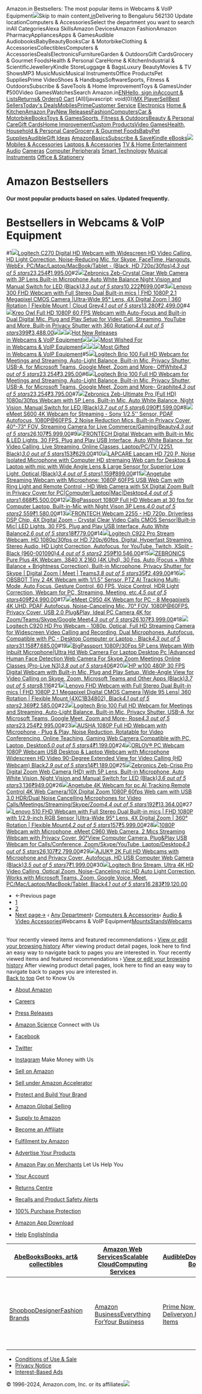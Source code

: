 Amazon.in Bestsellers: The most popular items in Webcams & VoIP Equipment![](https://m.media-amazon.com/images/G/31/gno/sprites/nav-sprite-global-1x-reorg-privacy._CB541718031_.png)Skip to main content[.in](/ref=nav_logo)Delivering to Bengaluru 562130  Update locationComputers & AccessoriesSelect the department you want to search inAll CategoriesAlexa SkillsAmazon DevicesAmazon FashionAmazon PharmacyAppliancesApps & GamesAudible AudiobooksBabyBeautyBooksCar & MotorbikeClothing & AccessoriesCollectiblesComputers & AccessoriesDealsElectronicsFurnitureGarden & OutdoorsGift CardsGrocery & Gourmet FoodsHealth & Personal CareHome & KitchenIndustrial & ScientificJewelleryKindle StoreLuggage & BagsLuxury BeautyMovies & TV ShowsMP3 MusicMusicMusical InstrumentsOffice ProductsPet SuppliesPrime VideoShoes & HandbagsSoftwareSports, Fitness & OutdoorsSubscribe & SaveTools & Home ImprovementToys & GamesUnder ₹500Video GamesWatchesSearch Amazon.in[EN](/customer-preferences/edit?ie=UTF8&preferencesReturnUrl=%2Fgp%2Fbestsellers%2Fcomputers%2F1375463031%2Fref%3Dzg_bs_nav_computers_3_1375459031&ref_=topnav_lang)[Hello, sign inAccount & Lists](https://www.amazon.in/ap/signin?openid.pape.max_auth_age=0&openid.return_to=https%3A%2F%2Fwww.amazon.in%2Fgp%2Fbestsellers%2Fcomputers%2F1375463031%2Fref%3Dnav_ya_signin&openid.identity=http%3A%2F%2Fspecs.openid.net%2Fauth%2F2.0%2Fidentifier_select&openid.assoc_handle=inflex&openid.mode=checkid_setup&openid.claimed_id=http%3A%2F%2Fspecs.openid.net%2Fauth%2F2.0%2Fidentifier_select&openid.ns=http%3A%2F%2Fspecs.openid.net%2Fauth%2F2.0)[Returns& Orders](/gp/css/order-history?ref_=nav_orders_first)[0 Cart](/gp/cart/view.html?ref_=nav_cart) [All](javascript: void(0))[MX Player](/minitv?ref_=nav_avod_desktop_topnav)[Sell](/b/32702023031?node=32702023031&ld=AZINSOANavDesktop_T3&ref_=nav_cs_sell_T3)[Best Sellers](/gp/bestsellers/?ref_=nav_cs_bestsellers)[Today's Deals](/deals?ref_=nav_cs_gb)[Mobiles](/mobile-phones/b/?ie=UTF8&node=1389401031&ref_=nav_cs_mobiles)[Prime](/prime?ref_=nav_cs_primelink_nonmember)[Customer Service](/gp/help/customer/display.html?nodeId=200507590&ref_=nav_cs_help) [Electronics](/electronics/b/?ie=UTF8&node=976419031&ref_=nav_cs_electronics) [Home & Kitchen](/Home-Kitchen/b/?ie=UTF8&node=976442031&ref_=nav_cs_home)[Amazon Pay](/gp/sva/dashboard?ref_=nav_cs_apay)[New Releases](/gp/new-releases/?ref_=nav_cs_newreleases)[Fashion](/gp/browse.html?node=6648217031&ref_=nav_cs_fashion)[Computers](/computers-and-accessories/b/?ie=UTF8&node=976392031&ref_=nav_cs_pc)[Car & Motorbike](/Car-Motorbike-Store/b/?ie=UTF8&node=4772060031&ref_=nav_cs_automotive)[Books](/Books/b/?ie=UTF8&node=976389031&ref_=nav_cs_books)[Toys & Games](/Toys-Games/b/?ie=UTF8&node=1350380031&ref_=nav_cs_toys)[Sports, Fitness & Outdoors](/Sports/b/?ie=UTF8&node=1984443031&ref_=nav_cs_sports)[Beauty & Personal Care](/beauty/b/?ie=UTF8&node=1355016031&ref_=nav_cs_beauty)[Gift Cards](/gift-card-store/b/?ie=UTF8&node=3704982031&ref_=nav_cs_gc)[Home Improvement](/Home-Improvement/b/?ie=UTF8&node=4286640031&ref_=nav_cs_hi)[Custom Products](/Amazon-Custom/b/?ie=UTF8&node=32615889031&ref_=nav_cs_custom)[Video Games](/video-games/b/?ie=UTF8&node=976460031&ref_=nav_cs_video_games)[Health, Household & Personal Care](/health-and-personal-care/b/?ie=UTF8&node=1350384031&ref_=nav_cs_hpc)[Grocery & Gourmet Foods](/Gourmet-Specialty-Foods/b/?ie=UTF8&node=2454178031&ref_=nav_cs_grocery)[Baby](/Baby/b/?ie=UTF8&node=1571274031&ref_=nav_cs_baby)[Pet Supplies](/Pet-Supplies/b/?ie=UTF8&node=2454181031&ref_=nav_cs_pets)[Audible](/Audible-Books-and-Originals/b/?ie=UTF8&node=17941593031&ref_=nav_cs_audible)[Gift Ideas](/gcx/-/gfhz/?ref_=nav_cs_giftfinder) [AmazonBasics](/b/?node=6637738031&ref_=nav_cs_amazonbasics)[Subscribe & Save](/auto-deliveries/landing?ref_=nav_cs_sns)[Kindle eBooks](/Kindle-eBooks/b/?ie=UTF8&node=1634753031&ref_=nav_cs_kindle_books)[![](https://m.media-amazon.com/images/G/31/img18/Electronics/Megamenu/Megamenu_Electronics_top._CB485947327_.png)](/electronics/b/?ie=UTF8&node=976419031&ref_=topnav_storetab_top_elec_mega) [Mobiles & Accessories](/b/?_encoding=UTF8&node=1389401031&ref_=sv_top_elec_mega_1)  [Laptops & Accessories](/b/?_encoding=UTF8&node=976392031&ref_=sv_top_elec_mega_2)  [TV & Home Entertainment](/b/?_encoding=UTF8&node=1389375031&ref_=sv_top_elec_mega_3)  [Audio](/b/?_encoding=UTF8&node=1389335031&ref_=sv_top_elec_mega_4)  [Cameras](/b/?_encoding=UTF8&node=1388977031&ref_=sv_top_elec_mega_5)  [Computer Peripherals](/b/?_encoding=UTF8&node=1375248031&ref_=sv_top_elec_mega_6)  [Smart Technology](/b/?_encoding=UTF8&node=13773797031&ref_=sv_top_elec_mega_7)  [Musical Instruments](/b/?_encoding=UTF8&node=3677697031&ref_=sv_top_elec_mega_8)  [Office & Stationery](/b/?_encoding=UTF8&node=2454172031&ref_=sv_top_elec_mega_9) 

Amazon Bestsellers
==================

#### Our most popular products based on sales. Updated frequently.

Bestsellers in Webcams & VoIP Equipment
=======================================

#1[![](https://images-eu.ssl-images-amazon.com/images/I/51BmSwjFu5L._AC_UL300_SR300,200_.jpg)](/Logitech-Widescreen-Correction-Noise-Reducing-FaceTime/dp/B008QS9J6Y/ref=zg_bs_g_1375463031_d_sccl_1/261-1003212-7314244?psc=1)[Logitech C270 Digital HD Webcam with Widescreen HD Video Calling, HD Light Correction, Noise-Reducing Mic, for Skype, FaceTime, Hangouts, WebEx, PC/Mac/Laptop/MacBook/Tablet - (Black, HD 720p/30fps)](/Logitech-Widescreen-Correction-Noise-Reducing-FaceTime/dp/B008QS9J6Y/ref=zg_bs_g_1375463031_d_sccl_1/261-1003212-7314244?psc=1)[*4.3 out of 5 stars*23,254](/product-reviews/B008QS9J6Y/ref=zg_bs_g_1375463031_d_sccl_1_cr/261-1003212-7314244)[₹1,995.00](/Logitech-Widescreen-Correction-Noise-Reducing-FaceTime/dp/B008QS9J6Y/ref=zg_bs_g_1375463031_d_sccl_1/261-1003212-7314244?psc=1)#2[![](https://images-eu.ssl-images-amazon.com/images/I/71qnZFqFM9L._AC_UL300_SR300,200_.jpg)](/Zebronics-Zeb-Crystal-Clear-Microphone-Balance/dp/B08CSMM7RT/ref=zg_bs_g_1375463031_d_sccl_2/261-1003212-7314244?psc=1)[Zebronics Zeb-Crystal Clear Web Camera with 3P Lens,Built-in Microphone,Auto White Balance,Night Vision and Manual Switch for LED (Black)](/Zebronics-Zeb-Crystal-Clear-Microphone-Balance/dp/B08CSMM7RT/ref=zg_bs_g_1375463031_d_sccl_2/261-1003212-7314244?psc=1)[*3.3 out of 5 stars*10,222](/product-reviews/B08CSMM7RT/ref=zg_bs_g_1375463031_d_sccl_2_cr/261-1003212-7314244)[₹699.00](/Zebronics-Zeb-Crystal-Clear-Microphone-Balance/dp/B08CSMM7RT/ref=zg_bs_g_1375463031_d_sccl_2/261-1003212-7314244?psc=1)#3[![](https://images-eu.ssl-images-amazon.com/images/I/51IpsJmhInL._AC_UL300_SR300,200_.jpg)](/LenovoTM-Megapixel-Ultra-Wide-Rotation-GXC1B34793/dp/B08KT89BWX/ref=zg_bs_g_1375463031_d_sccl_3/261-1003212-7314244?psc=1)[Lenovo 300 FHD Webcam with Full Stereo Dual Built-in mics | FHD 1080P 2.1 Megapixel CMOS Camera |Ultra-Wide 95° Lens, 4X Digital Zoom | 360 Rotation | Flexible Mount | Cloud Grey](/LenovoTM-Megapixel-Ultra-Wide-Rotation-GXC1B34793/dp/B08KT89BWX/ref=zg_bs_g_1375463031_d_sccl_3/261-1003212-7314244?psc=1)[*4.1 out of 5 stars*13,280](/product-reviews/B08KT89BWX/ref=zg_bs_g_1375463031_d_sccl_3_cr/261-1003212-7314244)[₹2,499.00](/LenovoTM-Megapixel-Ultra-Wide-Rotation-GXC1B34793/dp/B08KT89BWX/ref=zg_bs_g_1375463031_d_sccl_3/261-1003212-7314244?psc=1)#4[![](https://images-eu.ssl-images-amazon.com/images/I/71U+rz14e4L._AC_UL300_SR300,200_.jpg)](/Kreo-Auto-Focus-Digital-Streaming-Rotation/dp/B0CG372R11/ref=zg_bs_g_1375463031_d_sccl_4/261-1003212-7314244?psc=1)[Kreo Owl Full HD 1080P 60 FPS Webcam with Auto-Focus and Built-in Dual Digital Mic, Plug and Play Setup for Video Call, Streaming, YouTube and More, Built-in Privacy Shutter with 360 Rotation](/Kreo-Auto-Focus-Digital-Streaming-Rotation/dp/B0CG372R11/ref=zg_bs_g_1375463031_d_sccl_4/261-1003212-7314244?psc=1)[*4.4 out of 5 stars*399](/product-reviews/B0CG372R11/ref=zg_bs_g_1375463031_d_sccl_4_cr/261-1003212-7314244)[₹3,488.00](/Kreo-Auto-Focus-Digital-Streaming-Rotation/dp/B0CG372R11/ref=zg_bs_g_1375463031_d_sccl_4/261-1003212-7314244?psc=1)[![](https://m.media-amazon.com/images/I/4106sQPFKHL.jpg)![](https://m.media-amazon.com/images/I/41ZyArDfevL.jpg)![](https://m.media-amazon.com/images/I/41xgAeZkL5L.jpg)Hot New Releases  
in Webcams & VoIP Equipment](/gp/new-releases/computers/1375463031/ref=zg_bs_tab_t_computers_bsnr)[![](https://m.media-amazon.com/images/I/31SqiCIPDKL.jpg)![](https://m.media-amazon.com/images/I/41-M9EIrmOL.jpg)![](https://m.media-amazon.com/images/I/41lcxBlko-L.jpg)Most Wished For  
in Webcams & VoIP Equipment](/gp/most-wished-for/computers/1375463031/ref=zg_bs_tab_t_computers_mw)[![](https://m.media-amazon.com/images/I/31f1pUdttDL.jpg)![](https://m.media-amazon.com/images/I/41dtuYC-XDL.jpg)![](https://m.media-amazon.com/images/I/31lOjq+-6iL.jpg)Most Gifted  
in Webcams & VoIP Equipment](/gp/most-gifted/computers/1375463031/ref=zg_bs_tab_t_computers_mg)#5[![](https://images-eu.ssl-images-amazon.com/images/I/51zB4pCl8gL._AC_UL300_SR300,200_.jpg)](/Logitech-Meetings-Streaming-Auto-Light-Microsoft/dp/B0CHFMXHKS/ref=zg_bs_g_1375463031_d_sccl_5/261-1003212-7314244?psc=1)[Logitech Brio 100 Full HD Webcam for Meetings and Streaming, Auto-Light Balance, Built-in Mic, Privacy Shutter, USB-A, for Microsoft Teams, Google Meet, Zoom and More- OffWhite](/Logitech-Meetings-Streaming-Auto-Light-Microsoft/dp/B0CHFMXHKS/ref=zg_bs_g_1375463031_d_sccl_5/261-1003212-7314244?psc=1)[*4.3 out of 5 stars*23,254](/product-reviews/B0CHFMXHKS/ref=zg_bs_g_1375463031_d_sccl_5_cr/261-1003212-7314244)[₹3,295.00](/Logitech-Meetings-Streaming-Auto-Light-Microsoft/dp/B0CHFMXHKS/ref=zg_bs_g_1375463031_d_sccl_5/261-1003212-7314244?psc=1)#6[![](https://images-eu.ssl-images-amazon.com/images/I/61nTmIUB0LL._AC_UL300_SR300,200_.jpg)](/Logitech-Meetings-Streaming-Auto-Light-Microsoft/dp/B0CHFM2KTR/ref=zg_bs_g_1375463031_d_sccl_6/261-1003212-7314244?psc=1)[Logitech Brio 100 Full HD Webcam for Meetings and Streaming, Auto-Light Balance, Built-in Mic, Privacy Shutter, USB-A, for Microsoft Teams, Google Meet, Zoom and More- Graphite](/Logitech-Meetings-Streaming-Auto-Light-Microsoft/dp/B0CHFM2KTR/ref=zg_bs_g_1375463031_d_sccl_6/261-1003212-7314244?psc=1)[*4.3 out of 5 stars*23,254](/product-reviews/B0CHFM2KTR/ref=zg_bs_g_1375463031_d_sccl_6_cr/261-1003212-7314244)[₹3,795.00](/Logitech-Meetings-Streaming-Auto-Light-Microsoft/dp/B0CHFM2KTR/ref=zg_bs_g_1375463031_d_sccl_6/261-1003212-7314244?psc=1)#7[![](https://images-eu.ssl-images-amazon.com/images/I/81+dlx+p2-L._AC_UL300_SR300,200_.jpg)](/Zebronics-Zeb-Ultimate-Pro-Microphone-Balance/dp/B08CY15GS5/ref=zg_bs_g_1375463031_d_sccl_7/261-1003212-7314244?psc=1)[Zebronics Zeb-Ultimate Pro (Full HD) 1080p/30fps Webcam with 5P Lens, Built-in Mic, Auto White Balance, Night Vision, Manual Switch for LED (Black)](/Zebronics-Zeb-Ultimate-Pro-Microphone-Balance/dp/B08CY15GS5/ref=zg_bs_g_1375463031_d_sccl_7/261-1003212-7314244?psc=1)[*3.7 out of 5 stars*6,090](/product-reviews/B08CY15GS5/ref=zg_bs_g_1375463031_d_sccl_7_cr/261-1003212-7314244)[₹1,599.00](/Zebronics-Zeb-Ultimate-Pro-Microphone-Balance/dp/B08CY15GS5/ref=zg_bs_g_1375463031_d_sccl_7/261-1003212-7314244?psc=1)#8[![](https://images-eu.ssl-images-amazon.com/images/I/61cFB2OrkCL._AC_UL300_SR300,200_.jpg)](/eMeet-S600-Webcam-Streaming-Built/dp/B0CYQ5P6T7/ref=zg_bs_g_1375463031_d_sccl_8/261-1003212-7314244?psc=1)[eMeet S600 4K Webcam for Streaming - Sony 1/2.5'' Sensor, PDAF Autofocus, 1080P@60FPS, 2 Noise Reduction Mics, Built-in Privacy Cover, 40°-73° FOV, Streaming Camera for Live Commerce/Gaming/Beauty](/eMeet-S600-Webcam-Streaming-Built/dp/B0CYQ5P6T7/ref=zg_bs_g_1375463031_d_sccl_8/261-1003212-7314244?psc=1)[*4.3 out of 5 stars*26,107](/product-reviews/B0CYQ5P6T7/ref=zg_bs_g_1375463031_d_sccl_8_cr/261-1003212-7314244)[₹5,999.00](/eMeet-S600-Webcam-Streaming-Built/dp/B0CYQ5P6T7/ref=zg_bs_g_1375463031_d_sccl_8/261-1003212-7314244?psc=1)#9[![](https://images-eu.ssl-images-amazon.com/images/I/71Lcx3Y2HdL._AC_UL300_SR300,200_.jpg)](/FRONTECH-Digital-Interface-Streaming-2251/dp/B0C6LTXKRS/ref=zg_bs_g_1375463031_d_sccl_9/261-1003212-7314244?psc=1)[FRONTECH Digital Webcam with Built-in Mic & LED Lights, 30 FPS, Plug and Play USB Interface, Auto White Balance, for Video Calling, Live Streaming, Online Classes, Laptop/PC/TV (2251, Black)](/FRONTECH-Digital-Interface-Streaming-2251/dp/B0C6LTXKRS/ref=zg_bs_g_1375463031_d_sccl_9/261-1003212-7314244?psc=1)[*3.0 out of 5 stars*153](/product-reviews/B0C6LTXKRS/ref=zg_bs_g_1375463031_d_sccl_9_cr/261-1003212-7314244)[₹629.00](/FRONTECH-Digital-Interface-Streaming-2251/dp/B0C6LTXKRS/ref=zg_bs_g_1375463031_d_sccl_9/261-1003212-7314244?psc=1)#10[![](https://images-eu.ssl-images-amazon.com/images/I/51OGPL0XZTL._AC_UL300_SR300,200_.jpg)](/Lapcare-Isolated-Microphone-Computer-Streaming/dp/B08CRVVWYV/ref=zg_bs_g_1375463031_d_sccl_10/261-1003212-7314244?psc=1)[LAPCARE Lapcam HD 720 P, Noise Isolated Microphone with Computer HD stremaing Web cam for Desktop & Laptop with mic with Wide Angle Lens & Large Sensor for Superior Low Light, Optical (Black)](/Lapcare-Isolated-Microphone-Computer-Streaming/dp/B08CRVVWYV/ref=zg_bs_g_1375463031_d_sccl_10/261-1003212-7314244?psc=1)[*3.4 out of 5 stars*1,159](/product-reviews/B08CRVVWYV/ref=zg_bs_g_1375463031_d_sccl_10_cr/261-1003212-7314244)[₹899.00](/Lapcare-Isolated-Microphone-Computer-Streaming/dp/B08CRVVWYV/ref=zg_bs_g_1375463031_d_sccl_10/261-1003212-7314244?psc=1)#11[![](https://images-eu.ssl-images-amazon.com/images/I/61xsC6cznjL._AC_UL300_SR300,200_.jpg)](/Angetube-Streaming-Webcam-Microphone-Computer/dp/B09QKR8P6T/ref=zg_bs_g_1375463031_d_sccl_11/261-1003212-7314244?psc=1)[Angetube Streaming Webcam with Microphone: 1080P 60FPS USB Web Cam with Ring Light and Remote Control - HD Web Camera with 5X Digital Zoom Built in Privacy Cover,for PC|Computer|Laptop|Mac|Desktop](/Angetube-Streaming-Webcam-Microphone-Computer/dp/B09QKR8P6T/ref=zg_bs_g_1375463031_d_sccl_11/261-1003212-7314244?psc=1)[*4.4 out of 5 stars*1,668](/product-reviews/B09QKR8P6T/ref=zg_bs_g_1375463031_d_sccl_11_cr/261-1003212-7314244)[₹5,500.00](/Angetube-Streaming-Webcam-Microphone-Computer/dp/B09QKR8P6T/ref=zg_bs_g_1375463031_d_sccl_11/261-1003212-7314244?psc=1)#12[![](https://images-eu.ssl-images-amazon.com/images/I/612aK9LfsSL._AC_UL300_SR300,200_.jpg)](/BigPassport-Webcam-Computer-Laptop-Built/dp/B08KDBX8KV/ref=zg_bs_g_1375463031_d_sccl_12/261-1003212-7314244?psc=1)[BigPassport 1080P Full HD Webcam at 30 fps for Computer Laptop, Built-in-Mic with Night Vison 3P Lens.](/BigPassport-Webcam-Computer-Laptop-Built/dp/B08KDBX8KV/ref=zg_bs_g_1375463031_d_sccl_12/261-1003212-7314244?psc=1)[*4.0 out of 5 stars*2,559](/product-reviews/B08KDBX8KV/ref=zg_bs_g_1375463031_d_sccl_12_cr/261-1003212-7314244)[₹1,580.00](/BigPassport-Webcam-Computer-Laptop-Built/dp/B08KDBX8KV/ref=zg_bs_g_1375463031_d_sccl_12/261-1003212-7314244?psc=1)#13[![](https://images-eu.ssl-images-amazon.com/images/I/71Gtq-HuQVL._AC_UL300_SR300,200_.jpg)](/FRONTECH-Webcam-2255-Driverless-Built/dp/B0CQFXR5ZK/ref=zg_bs_g_1375463031_d_sccl_13/261-1003212-7314244?psc=1)[FRONTECH Webcam 2255 - HD 720p, Driverless DSP Chip, 4X Digital Zoom - Crystal Clear Video Calls CMOS Sensor|Built-in Mic| LED Lights, 30 FPS, Plug and Play USB Interface, Auto White Balance](/FRONTECH-Webcam-2255-Driverless-Built/dp/B0CQFXR5ZK/ref=zg_bs_g_1375463031_d_sccl_13/261-1003212-7314244?psc=1)[*2.6 out of 5 stars*18](/product-reviews/B0CQFXR5ZK/ref=zg_bs_g_1375463031_d_sccl_13_cr/261-1003212-7314244)[₹779.00](/FRONTECH-Webcam-2255-Driverless-Built/dp/B0CQFXR5ZK/ref=zg_bs_g_1375463031_d_sccl_13/261-1003212-7314244?psc=1)#14[![](https://images-eu.ssl-images-amazon.com/images/I/711G3cc7TjL._AC_UL300_SR300,200_.jpg)](/Logitech-Stream-Webcam-Streaming-Recording/dp/B01M35CNS8/ref=zg_bs_g_1375463031_d_sccl_14/261-1003212-7314244?psc=1)[Logitech C922 Pro Stream Webcam, HD 1080p/30fps or HD 720p/60fps, Digital, Hyperfast Streaming, Stereo Audio, HD Light Correction, Autofocus, for YouTube, Twitch, XSplit - Black (960-001090)](/Logitech-Stream-Webcam-Streaming-Recording/dp/B01M35CNS8/ref=zg_bs_g_1375463031_d_sccl_14/261-1003212-7314244?psc=1)[*4.4 out of 5 stars*2,259](/product-reviews/B01M35CNS8/ref=zg_bs_g_1375463031_d_sccl_14_cr/261-1003212-7314244)[₹10,546.00](/Logitech-Stream-Webcam-Streaming-Recording/dp/B01M35CNS8/ref=zg_bs_g_1375463031_d_sccl_14/261-1003212-7314244?psc=1)#15[![](https://images-eu.ssl-images-amazon.com/images/I/71s6gHR9MQL._AC_UL300_SR300,200_.jpg)](/ZEBRONICS-Balance-Brightness-Correction-Microphone/dp/B0DDHLTZ7F/ref=zg_bs_g_1375463031_d_sccl_15/261-1003212-7314244?psc=1)[ZEBRONICS Pure Plus 4K Webcam, 3840 X 2160 (4K Uhd), 30 Fps, Auto (Focus + White Balance + Brightness Correction), Built-in Microphone, Privacy Shutter, for Skype | Digital Zoom | Meet | Teams](/ZEBRONICS-Balance-Brightness-Correction-Microphone/dp/B0DDHLTZ7F/ref=zg_bs_g_1375463031_d_sccl_15/261-1003212-7314244?psc=1)[*3.8 out of 5 stars*35](/product-reviews/B0DDHLTZ7F/ref=zg_bs_g_1375463031_d_sccl_15_cr/261-1003212-7314244)[₹2,499.00](/ZEBRONICS-Balance-Brightness-Correction-Microphone/dp/B0DDHLTZ7F/ref=zg_bs_g_1375463031_d_sccl_15/261-1003212-7314244?psc=1)#16[![](https://images-eu.ssl-images-amazon.com/images/I/519docPWj0L._AC_UL300_SR300,200_.jpg)](/OBSBOT-Tiny-Tracking-Correction-Streaming/dp/B0D2R5Z3RT/ref=zg_bs_g_1375463031_d_sccl_16/261-1003212-7314244?psc=1)[OBSBOT Tiny 2 4K Webcam with 1/1.5" Sensor, PTZ AI Tracking Multi- Mode, Auto Focus, Gesture Control, 60 FPS, Voice Control, HDR Light Correction, Webcam for PC, Streaming, Meeting, etc.](/OBSBOT-Tiny-Tracking-Correction-Streaming/dp/B0D2R5Z3RT/ref=zg_bs_g_1375463031_d_sccl_16/261-1003212-7314244?psc=1)[*4.5 out of 5 stars*409](/product-reviews/B0D2R5Z3RT/ref=zg_bs_g_1375463031_d_sccl_16_cr/261-1003212-7314244)[₹24,990.00](/OBSBOT-Tiny-Tracking-Correction-Streaming/dp/B0D2R5Z3RT/ref=zg_bs_g_1375463031_d_sccl_16/261-1003212-7314244?psc=1)#17[![](https://images-eu.ssl-images-amazon.com/images/I/611Ge42MkLL._AC_UL300_SR300,200_.jpg)](/eMeet-C950-Webcam-Megapixels-Noise-Canceling/dp/B0D7VD5SMS/ref=zg_bs_g_1375463031_d_sccl_17/261-1003212-7314244?psc=1)[eMeet C950 4K Webcam for PC - 8 Megapixels 4K UHD, PDAF Autofocus, Noise-Canceling Mic, 70° FOV, 1080P@60FPS, Privacy Cover, USB 2.0 Plug&Play, Ideal PC Camera 4K for Zoom/Teams/Skype/Google Meet](/eMeet-C950-Webcam-Megapixels-Noise-Canceling/dp/B0D7VD5SMS/ref=zg_bs_g_1375463031_d_sccl_17/261-1003212-7314244?psc=1)[*4.3 out of 5 stars*26,107](/product-reviews/B0D7VD5SMS/ref=zg_bs_g_1375463031_d_sccl_17_cr/261-1003212-7314244)[₹3,999.00](/eMeet-C950-Webcam-Megapixels-Noise-Canceling/dp/B0D7VD5SMS/ref=zg_bs_g_1375463031_d_sccl_17/261-1003212-7314244?psc=1)#18[![](https://images-eu.ssl-images-amazon.com/images/I/71eGb1FcyiL._AC_UL300_SR300,200_.jpg)](/Logitech-C920-Pro-Webcam-Microphones/dp/B006JH8T3S/ref=zg_bs_g_1375463031_d_sccl_18/261-1003212-7314244?psc=1)[Logitech C920 HD Pro Webcam - 1080p, Optical, Full HD Streaming Camera for Widescreen Video Calling and Recording, Dual Microphones, Autofocus, Compatible with PC - Desktop Computer or Laptop - Black](/Logitech-C920-Pro-Webcam-Microphones/dp/B006JH8T3S/ref=zg_bs_g_1375463031_d_sccl_18/261-1003212-7314244?psc=1)[*4.3 out of 5 stars*31,158](/product-reviews/B006JH8T3S/ref=zg_bs_g_1375463031_d_sccl_18_cr/261-1003212-7314244)[₹7,685.00](/Logitech-C920-Pro-Webcam-Microphones/dp/B006JH8T3S/ref=zg_bs_g_1375463031_d_sccl_18/261-1003212-7314244?psc=1)#19[![](https://images-eu.ssl-images-amazon.com/images/I/71w1HkMOhWL._AC_UL300_SR300,200_.jpg)](/BigPassport-Microphone-Advanced-Detection-Meetings/dp/B0CK17TBJY/ref=zg_bs_g_1375463031_d_sccl_19/261-1003212-7314244?psc=1)[BigPassport 1080P/30Fps 5P Lens Webcam With Inbuilt Microphone|Ultra Hd Web Camera For Laptop Desktop Pc |Advanced Human Face Detection Web Camera For Skype Zoom Meetings Online Classes (Pro-Live N3)](/BigPassport-Microphone-Advanced-Detection-Meetings/dp/B0CK17TBJY/ref=zg_bs_g_1375463031_d_sccl_19/261-1003212-7314244?psc=1)[*3.8 out of 5 stars*406](/product-reviews/B0CK17TBJY/ref=zg_bs_g_1375463031_d_sccl_19_cr/261-1003212-7314244)#20[![](https://images-eu.ssl-images-amazon.com/images/I/615KO1bsvML._AC_UL300_SR300,200_.jpg)](/HP-Webcam-Wide-Angle-Calling-Microsoft/dp/B08FTFXNNB/ref=zg_bs_g_1375463031_d_sccl_20/261-1003212-7314244?psc=1)[HP w100 480P 30 FPS Digital Webcam with Built-in Mic, Plug and Play Setup, Wide-Angle View for Video Calling on Skype, Zoom, Microsoft Teams and Other Apps (Black)](/HP-Webcam-Wide-Angle-Calling-Microsoft/dp/B08FTFXNNB/ref=zg_bs_g_1375463031_d_sccl_20/261-1003212-7314244?psc=1)[*3.7 out of 5 stars*8,116](/product-reviews/B08FTFXNNB/ref=zg_bs_g_1375463031_d_sccl_20_cr/261-1003212-7314244)#21[![](https://images-eu.ssl-images-amazon.com/images/I/51TSQR-u-2L._AC_UL300_SR300,200_.jpg)](/LenovoTM-Megapixel-Ultra-Wide-Rotation-4XC1B34802/dp/B08LZFFFRF/ref=zg_bs_g_1375463031_d_sccl_21/261-1003212-7314244?psc=1)[Lenovo FHD Webcam with Full Stereo Dual Built-in mics | FHD 1080P 2.1 Megapixel Digital CMOS Camera |Wide 95 Lens| 360 Rotation | Flexible Mount (4XC1B34802), Black](/LenovoTM-Megapixel-Ultra-Wide-Rotation-4XC1B34802/dp/B08LZFFFRF/ref=zg_bs_g_1375463031_d_sccl_21/261-1003212-7314244?psc=1)[*4.1 out of 5 stars*2,369](/product-reviews/B08LZFFFRF/ref=zg_bs_g_1375463031_d_sccl_21_cr/261-1003212-7314244)[₹2,585.00](/LenovoTM-Megapixel-Ultra-Wide-Rotation-4XC1B34802/dp/B08LZFFFRF/ref=zg_bs_g_1375463031_d_sccl_21/261-1003212-7314244?psc=1)#22[![](https://images-eu.ssl-images-amazon.com/images/I/51rxY1CG9OL._AC_UL300_SR300,200_.jpg)](/Logitech-Meetings-Streaming-Auto-Light-Microsoft/dp/B0CHFL77MZ/ref=zg_bs_g_1375463031_d_sccl_22/261-1003212-7314244?psc=1)[Logitech Brio 100 Full HD Webcam for Meetings and Streaming, Auto-Light Balance, Built-in Mic, Privacy Shutter, USB-A, for Microsoft Teams, Google Meet, Zoom and More- Rose](/Logitech-Meetings-Streaming-Auto-Light-Microsoft/dp/B0CHFL77MZ/ref=zg_bs_g_1375463031_d_sccl_22/261-1003212-7314244?psc=1)[*4.3 out of 5 stars*23,254](/product-reviews/B0CHFL77MZ/ref=zg_bs_g_1375463031_d_sccl_22_cr/261-1003212-7314244)[₹2,995.00](/Logitech-Meetings-Streaming-Auto-Light-Microsoft/dp/B0CHFL77MZ/ref=zg_bs_g_1375463031_d_sccl_22/261-1003212-7314244?psc=1)#23[![](https://images-eu.ssl-images-amazon.com/images/I/51IsoBwjfxL._AC_UL300_SR300,200_.jpg)](/AUSHA-1080P-Full-Webcam-Microphone/dp/B0CXHZ4YTB/ref=zg_bs_g_1375463031_d_sccl_23/261-1003212-7314244?psc=1)[AUSHA 1080P Full HD Webcam with Microphone - Plug & Play, Noise Reduction, Rotatable for Video Conferencing, Online Teaching, Gaming Web Camera Compatible with PC, Laptop, Desktop](/AUSHA-1080P-Full-Webcam-Microphone/dp/B0CXHZ4YTB/ref=zg_bs_g_1375463031_d_sccl_23/261-1003212-7314244?psc=1)[*5.0 out of 5 stars*4](/product-reviews/B0CXHZ4YTB/ref=zg_bs_g_1375463031_d_sccl_23_cr/261-1003212-7314244)[₹1,199.00](/AUSHA-1080P-Full-Webcam-Microphone/dp/B0CXHZ4YTB/ref=zg_bs_g_1375463031_d_sccl_23/261-1003212-7314244?psc=1)#24[![](https://images-eu.ssl-images-amazon.com/images/I/31nkYHkFeeL._AC_UL300_SR300,200_.jpg)](/Desktop-Microphone-Widescreen-90-Degree-Extended/dp/B09PN9PY39/ref=zg_bs_g_1375463031_d_sccl_24/261-1003212-7314244?psc=1)[ORLOV® PC Webcam 1080P Webcam USB Desktop & Laptop Webcam with Microphone Widescreen HD Video 90-Degree Extended View for Video Calling (HD Webcam) Black](/Desktop-Microphone-Widescreen-90-Degree-Extended/dp/B09PN9PY39/ref=zg_bs_g_1375463031_d_sccl_24/261-1003212-7314244?psc=1)[*2.9 out of 5 stars*14](/product-reviews/B09PN9PY39/ref=zg_bs_g_1375463031_d_sccl_24_cr/261-1003212-7314244)[₹1,189.00](/Desktop-Microphone-Widescreen-90-Degree-Extended/dp/B09PN9PY39/ref=zg_bs_g_1375463031_d_sccl_24/261-1003212-7314244?psc=1)#25[![](https://images-eu.ssl-images-amazon.com/images/I/71rVBjz8xkL._AC_UL300_SR300,200_.jpg)](/Zebronics-Zeb-Crisp-Pro-Camera-Microphone/dp/B08CY1P4KK/ref=zg_bs_g_1375463031_d_sccl_25/261-1003212-7314244?psc=1)[Zebronics Zeb-Crisp Pro Digital Zoom Web Camera (HD) with 5P Lens, Built-in Microphone, Auto White Vision, Night Vision and Manual Switch for LED (Black)](/Zebronics-Zeb-Crisp-Pro-Camera-Microphone/dp/B08CY1P4KK/ref=zg_bs_g_1375463031_d_sccl_25/261-1003212-7314244?psc=1)[*3.6 out of 5 stars*3,136](/product-reviews/B08CY1P4KK/ref=zg_bs_g_1375463031_d_sccl_25_cr/261-1003212-7314244)[₹949.00](/Zebronics-Zeb-Crisp-Pro-Camera-Microphone/dp/B08CY1P4KK/ref=zg_bs_g_1375463031_d_sccl_25/261-1003212-7314244?psc=1)#26[![](https://images-eu.ssl-images-amazon.com/images/I/71STutv5hFL._AC_UL300_SR300,200_.jpg)](/Angetube-Webcam-Noise-Cancelling-Microphones-HDR-Enabled/dp/B0BYCPNT1F/ref=zg_bs_g_1375463031_d_sccl_26/261-1003212-7314244?psc=1)[Angetube 4K Webcam for pc,AI Tracking,Remote Control 4K Web Camera/10X Digital Zoom 1080P 60fps Web cam with USB 3.0 HDR/Dual Noise Cancelling Microphones for Video Calls/Meetings/Streaming/Skype/Zoom](/Angetube-Webcam-Noise-Cancelling-Microphones-HDR-Enabled/dp/B0BYCPNT1F/ref=zg_bs_g_1375463031_d_sccl_26/261-1003212-7314244?psc=1)[*4.4 out of 5 stars*192](/product-reviews/B0BYCPNT1F/ref=zg_bs_g_1375463031_d_sccl_26_cr/261-1003212-7314244)[₹13,364.00](/Angetube-Webcam-Noise-Cancelling-Microphones-HDR-Enabled/dp/B0BYCPNT1F/ref=zg_bs_g_1375463031_d_sccl_26/261-1003212-7314244?psc=1)#27[![](https://images-eu.ssl-images-amazon.com/images/I/51sOl-HdlwL._AC_UL300_SR300,200_.jpg)](/Lenovo-GXC1D66063-510-FHD-Webcam/dp/B09S2B2QX2/ref=zg_bs_g_1375463031_d_sccl_27/261-1003212-7314244?psc=1)[Lenovo 510 FHD Webcam with Full Stereo Dual Built-in mics | FHD 1080P with 1/2.9-inch RGB Sensor |Ultra-Wide 95° Lens, 4X Digital Zoom | 360° Rotation | Flexible Mount](/Lenovo-GXC1D66063-510-FHD-Webcam/dp/B09S2B2QX2/ref=zg_bs_g_1375463031_d_sccl_27/261-1003212-7314244?psc=1)[*4.2 out of 5 stars*157](/product-reviews/B09S2B2QX2/ref=zg_bs_g_1375463031_d_sccl_27_cr/261-1003212-7314244)[₹5,999.00](/Lenovo-GXC1D66063-510-FHD-Webcam/dp/B09S2B2QX2/ref=zg_bs_g_1375463031_d_sccl_27/261-1003212-7314244?psc=1)#28[![](https://images-eu.ssl-images-amazon.com/images/I/61-K2lXmHQL._AC_UL300_SR300,200_.jpg)](/Webcam-Streaming-Calling-Recording-Built/dp/B07M6Y7355/ref=zg_bs_g_1375463031_d_sccl_28/261-1003212-7314244?psc=1)[1080P Webcam with Microphone, eMeet C960 Web Camera, 2 Mics Streaming Webcam with Privacy Cover, 90°View Computer Camera, Plug&Play USB Webcam for Calls/Conference, Zoom/Skype/YouTube, Laptop/Desktop](/Webcam-Streaming-Calling-Recording-Built/dp/B07M6Y7355/ref=zg_bs_g_1375463031_d_sccl_28/261-1003212-7314244?psc=1)[*4.3 out of 5 stars*26,107](/product-reviews/B07M6Y7355/ref=zg_bs_g_1375463031_d_sccl_28_cr/261-1003212-7314244)[₹2,799.00](/Webcam-Streaming-Calling-Recording-Built/dp/B07M6Y7355/ref=zg_bs_g_1375463031_d_sccl_28/261-1003212-7314244?psc=1)#29[![](https://images-eu.ssl-images-amazon.com/images/I/51KZ3qa3fqL._AC_UL300_SR300,200_.jpg)](/Webcams-Microphone-Privacy-Autofocus-Computer/dp/B0BQYS9JRP/ref=zg_bs_g_1375463031_d_sccl_29/261-1003212-7314244?psc=1)[AJUK® 2K Full HD Webcams with Microphone and Privacy Cover, Autofocus, HD USB Computer Web Camera (Black)](/Webcams-Microphone-Privacy-Autofocus-Computer/dp/B0BQYS9JRP/ref=zg_bs_g_1375463031_d_sccl_29/261-1003212-7314244?psc=1)[*3.5 out of 5 stars*7](/product-reviews/B0BQYS9JRP/ref=zg_bs_g_1375463031_d_sccl_29_cr/261-1003212-7314244)[₹1,999.00](/Webcams-Microphone-Privacy-Autofocus-Computer/dp/B0BQYS9JRP/ref=zg_bs_g_1375463031_d_sccl_29/261-1003212-7314244?psc=1)#30[![](https://images-eu.ssl-images-amazon.com/images/I/71SAamTGWQL._AC_UL300_SR300,200_.jpg)](/Logitech-Calling-Noise-Canceling-Correction-Microsoft/dp/B01N5UOYC4/ref=zg_bs_g_1375463031_d_sccl_30/261-1003212-7314244?psc=1)[Logitech Brio Stream, Ultra 4K HD Video Calling, Optical Zoom, Noise-Canceling mic,HD Auto Light Correction, Works with Microsoft Teams, Zoom, Google Voice, Meet, PC/Mac/Laptop/MacBook/Tablet, Black](/Logitech-Calling-Noise-Canceling-Correction-Microsoft/dp/B01N5UOYC4/ref=zg_bs_g_1375463031_d_sccl_30/261-1003212-7314244?psc=1)[*4.1 out of 5 stars*16,283](/product-reviews/B01N5UOYC4/ref=zg_bs_g_1375463031_d_sccl_30_cr/261-1003212-7314244)[₹19,120.00](/Logitech-Calling-Noise-Canceling-Correction-Microsoft/dp/B01N5UOYC4/ref=zg_bs_g_1375463031_d_sccl_30/261-1003212-7314244?psc=1)

* ←Previous page
* [1](/gp/bestsellers/computers/1375463031/ref=zg_bs_pg_1_computers?ie=UTF8&pg=1)
* [2](/gp/bestsellers/computers/1375463031/ref=zg_bs_pg_2_computers?ie=UTF8&pg=2)
* [Next page→](/gp/bestsellers/computers/1375463031/ref=zg_bs_pg_2_computers?ie=UTF8&pg=2)
‹ [Any Department](/gp/bestsellers/ref=zg_bs_unv_computers_0_1375463031_3)‹ [Computers & Accessories](/gp/bestsellers/computers/ref=zg_bs_unv_computers_1_1375463031_2)‹ [Audio & Video Accessories](/gp/bestsellers/computers/1375459031/ref=zg_bs_unv_computers_2_1375463031_1)Webcams & VoIP Equipment[Mounts](/gp/bestsellers/computers/27295824031/ref=zg_bs_nav_computers_3_1375463031)[Stands](/gp/bestsellers/computers/27295823031/ref=zg_bs_nav_computers_3_1375463031)[Webcams](/gp/bestsellers/computers/28134444031/ref=zg_bs_nav_computers_3_1375463031)  

|  |
| --- |

 Your recently viewed items and featured recommendations  ›  [View or edit your browsing history](/gp/history)  After viewing product detail pages, look here to find an easy way to navigate back to pages you are interested in.  Your recently viewed items and featured recommendations  ›  [View or edit your browsing history](/gp/history)  After viewing product detail pages, look here to find an easy way to navigate back to pages you are interested in.   
 [Back to top](javascript:void(0)) Get to Know Us

* [About Amazon](https://www.aboutamazon.in/?utm_source=gateway&utm_medium=footer)
* [Careers](https://amazon.jobs)
* [Press Releases](https://press.aboutamazon.in/?utm_source=gateway&utm_medium=footer)
* [Amazon Science](https://www.amazon.science)
Connect with Us

* [Facebook](https://www.amazon.in/gp/redirect.html/ref=footer_fb?location=http://www.facebook.com/AmazonIN&token=2075D5EAC7BB214089728E2183FD391706D41E94&6)
* [Twitter](https://www.amazon.in/gp/redirect.html/ref=footer_twitter?location=http://twitter.com/AmazonIN&token=A309DFBFCB1E37A808FF531934855DC817F130B6&6)
* [Instagram](https://www.amazon.in/gp/redirect.html?location=https://www.instagram.com/amazondotin&token=264882C912E9D005CB1D9B61F12E125D5DF9BFC7&source=standards)
Make Money with Us

* [Sell on Amazon](/b/?node=2838698031&ld=AZINSOANavDesktopFooter_C&ref_=nav_footer_sell_C)
* [Sell under Amazon Accelerator](https://accelerator.amazon.in/?ref_=map_1_b2b_GW_FT)
* [Protect and Build Your Brand](https://brandservices.amazon.in/?ref=AOINABRLGNRFOOT&ld=AOINABRLGNRFOOT)
* [Amazon Global Selling](https://sell.amazon.in/grow-your-business/amazon-global-selling.html?ld=AZIN_Footer_V1&ref=AZIN_Footer_V1)
* [Supply to Amazon](https://supply.amazon.com/?ref_=footer_sta&lang=en-IN)
* [Become an Affiliate](https://affiliate-program.amazon.in/?utm_campaign=assocshowcase&utm_medium=footer&utm_source=GW&ref_=footer_assoc)
* [Fulfilment by Amazon](https://services.amazon.in/services/fulfilment-by-amazon/benefits.html/ref=az_footer_fba?ld=AWRGINFBAfooter)
* [Advertise Your Products](https://advertising.amazon.in/?ref=Amz.in)
* [Amazon Pay on Merchants](https://www.amazonpay.in/merchant)
Let Us Help You

* [Your Account](/gp/css/homepage.html?ref_=footer_ya)
* [Returns Centre](/gp/css/returns/homepage.html?ref_=footer_hy_f_4)
* [Recalls and Product Safety Alerts](https://www.amazon.in/your-product-safety-alerts?ref_=footer_bsx_ypsa)
* [100% Purchase Protection](/gp/help/customer/display.html?nodeId=201083470&ref_=footer_swc)
* [Amazon App Download](/gp/browse.html?node=6967393031&ref_=footer_mobapp)
* [Help](/gp/help/customer/display.html?nodeId=200507590&ref_=footer_gw_m_b_he)
[English](/customer-preferences/edit?ie=UTF8&preferencesReturnUrl=%2Fgp%2Fbestsellers%2Fcomputers%2F1375463031%2Fref%3Dzg_bs_nav_computers_3_1375459031&ref_=footer_lang)[India](/customer-preferences/country?ie=UTF8&preferencesReturnUrl=%2Fgp%2Fbestsellers%2Fcomputers%2F1375463031%2Fref%3Dzg_bs_nav_computers_3_1375459031&ref_=footer_icp_cp)

| [AbeBooksBooks, art& collectibles](https://www.abebooks.com/) |  | [Amazon Web ServicesScalable CloudComputing Services](https://aws.amazon.com/what-is-cloud-computing/?sc_channel=EL&sc_campaign=IN_amazonfooter) |  | [AudibleDownloadAudio Books](https://www.audible.in/) |  | [IMDbMovies, TV& Celebrities](https://www.imdb.com/) |
| --- | --- | --- | --- | --- | --- | --- |
|  |
| [ShopbopDesignerFashion Brands](https://www.shopbop.com/) |  | [Amazon BusinessEverything ForYour Business](/business?ref=footer_aingw) |  | [Prime Now 2-Hour Deliveryon Everyday Items](/now?ref=footer_amznow) |  | [Amazon Prime Music100 million songs, ad-freeOver 15 million podcast episodes](/music/prime?ref=footer_apm) |

* [Conditions of Use & Sale](/gp/help/customer/display.html?nodeId=200545940&ref_=footer_cou)
* [Privacy Notice](/gp/help/customer/display.html?nodeId=200534380&ref_=footer_privacy)
* [Interest-Based Ads](/gp/help/customer/display.html?nodeId=202075050&ref_=footer_iba)

© 1996-2024, Amazon.com, Inc. or its affiliates![](//fls-eu.amazon.in/1/batch/1/OP/A21TJRUUN4KGV:261-1003212-7314244:R65CF6E5AQ6VQEVJT4QX$uedata=s:%2Frd%2Fuedata%3Fnoscript%26id%3DR65CF6E5AQ6VQEVJT4QX:0)